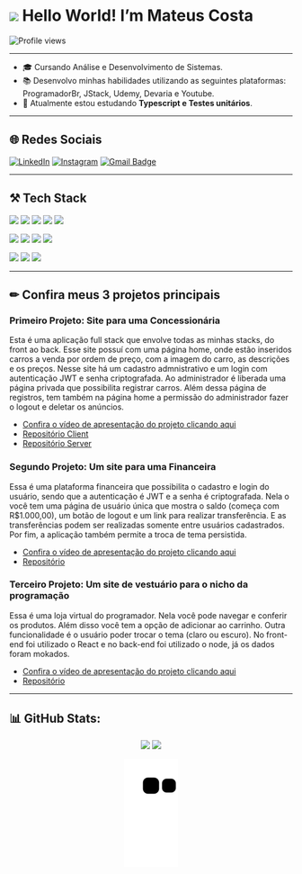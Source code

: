 <h1><img src="https://raw.githubusercontent.com/kaueMarques/kaueMarques/master/hi.gif" height="30px"> Hello World! I’m Mateus Costa </h1>

<p><img src="https://komarev.com/ghpvc/?username=CostaMateus7&color=blue" alt="Profile views" /> </p>

----

- 🎓 Cursando Análise e Desenvolvimento de Sistemas.
- 📚 Desenvolvo minhas habilidades utilizando as seguintes plataformas: ProgramadorBr, JStack, Udemy, Devaria e Youtube.
- 📘 Atualmente estou estudando **Typescript e Testes unitários**. 

----
<h2/> 🌐 Redes Sociais </h2>

[![LinkedIn](https://img.shields.io/badge/LinkedIn-%230077B5.svg?style=for-the-badge&logo=linkedin&logoColor=white)](https://linkedin.com/in/mateus-costa-santos/)
[![Instagram](https://img.shields.io/badge/Instagram-%23E4405F.svg?style=for-the-badge&logo=instagram&logoColor=white)](https://instagram.com/mateussantos75)
[![Gmail Badge](https://img.shields.io/badge/mateusscosta7@gmail.com-c14438?style=for-the-badge&logo=gmail&logoColor=white)](mailto:mateusscosta7@gmail.c/om)

----

<h2> ⚒ Tech Stack</h2>
<div>
  
  <p><img src="https://img.shields.io/badge/HTML5-E34F26?style=for-the-badge&logo=html5&logoColor=white" />
  <img src="https://img.shields.io/badge/CSS3-1572B6?style=for-the-badge&logo=css3&logoColor=white" />
  <img src="https://img.shields.io/badge/JavaScript-F7DF1E?style=for-the-badge&logo=javascript&logoColor=black" />
  <img src="https://img.shields.io/badge/React-20232A?style=for-the-badge&logo=react&logoColor=61DAFB" />
  <img src="https://img.shields.io/badge/Next-black?style=for-the-badge&logo=next.js&logoColor=white"/>
  </p>
  <p><img src="https://img.shields.io/badge/Node.js-43853D?style=for-the-badge&logo=node.js&logoColor=white" />
  <img src="https://img.shields.io/badge/Express.js-404D59?style=for-the-badge" />
  <img src="https://img.shields.io/badge/JWT-black?style=for-the-badge&logo=JSON%20web%20tokens" />
  <img src="https://img.shields.io/badge/postgres-%23316192.svg?style=for-the-badge&logo=postgresql&logoColor=white" /></p>
  <p><img src="https://camo.githubusercontent.com/63350538fde994bc287ccd4908809301e157980e6564bf78d2c5cec22c0a5914/68747470733a2f2f696d672e736869656c64732e696f2f62616467652f446f636b65722d3243413545303f7374796c653d666f722d7468652d6261646765266c6f676f3d646f636b6572266c6f676f436f6c6f723d7768697465" />
  <img src="https://img.shields.io/badge/GIT-E44C30?style=for-the-badge&logo=git&logoColor=white" />
  <img src="https://img.shields.io/badge/Insomnia-black?style=for-the-badge&logo=insomnia&logoColor=5849BE"/></p>
</div>

----

<h2>✏ Confira meus 3 projetos principais</h2>
<h3>Primeiro Projeto: Site para uma Concessionária</h3>
<p> Esta é uma aplicação full stack que envolve todas as minhas stacks, do front ao back. Esse site possuí com uma página home, onde estão inseridos carros a venda por ordem de preço, com a imagem do carro, as descrições e os preços. Nesse site há um cadastro admnistrativo e um login com autenticação JWT e senha criptografada. Ao administrador é liberada uma página privada que possibilita registrar carros. Além dessa página de registros, tem também na página home a permissão do administrador fazer o logout e deletar os anúncios. <br/>

  - [Confira o vídeo de apresentação do projeto clicando aqui](https://drive.google.com/file/d/1WUpbcrDFcOGS5AJDujob0qLvYIYSXWp3/view?usp=sharing)
  - [Repositório Client](https://github.com/CostaMateus7/concessionariaclient)
  - [Repositório Server](https://github.com/CostaMateus7/concessionariaserver)
  
<h3>Segundo Projeto: Um site para uma Financeira</h3>
<p>Essa é uma plataforma financeira que possibilita o cadastro e login do usuário, sendo que a autenticação é JWT e a senha é criptografada. Nela o você tem uma página de usuário única que mostra o saldo (começa com R$1.000,00), um botão de logout e um link para realizar transferência. E as transferências podem ser realizadas somente entre usuários cadastrados. Por fim, a aplicação também permite a troca de tema persistida.</p>

  - [Confira o vídeo de apresentação do projeto clicando aqui](https://drive.google.com/file/d/1_E_BBgNXihf_tRmEXlGefn81DTKvjjyn/view?usp=sharing) <br/>
  - [Repositório](https://github.com/CostaMateus7/transferencia)
  
  <h3>Terceiro Projeto: Um site de vestuário para o nicho da programação</h3>
  <p>Essa é uma loja virtual do programador. Nela você pode navegar e conferir os produtos. Além disso você tem a opção de adicionar ao carrinho. Outra funcionalidade é o usuário poder trocar o tema (claro ou escuro). No front-end foi utilizado o React e no back-end foi utilizado o node, já os dados foram mokados.</p>
  
  - [Confira o vídeo de apresentação do projeto clicando aqui](https://drive.google.com/file/d/1RfqSzASD1LyUaGnc_i8OOhXd07lopKrD/view?usp=sharing) <br/>
  - [Repositório](https://github.com/CostaMateus7/lojadoprogramador)
  
----

<h2> 📊 GitHub Stats:</h2>
<div align="center">
  <img height="180em" src="https://github-readme-stats.vercel.app/api?username=CostaMateus7&show_icons=true&theme=github_dark&include_all_commits=true&count_private=true"/>
  <img height="180em" src="https://github-readme-stats.vercel.app/api/top-langs/?username=CostaMateus7&layout=compact&langs_count=7&theme=github_dark"/>
</div>

<div align="center">
  
   ![Snake animation](https://github.com/CostaMateus7/CostaMateus7/blob/output/github-contribution-grid-snake.svg)
  
</div>
